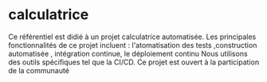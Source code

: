 # calculatrice
Ce référentiel est didié à un projet calculatrice automatisée. Les principales fonctionnalités de ce projet incluent : l'atomatisation des tests ,construction automatisée , intégration continue, le déploiement continu Nous utilisons des outils spécifiques  tel que la CI/CD. Ce projet est ouvert à la participation  de la communauté 
